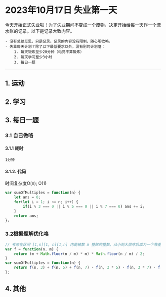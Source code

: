 # 2023年10月17日 失业第一天
今天开始正式失业啦！为了失业期间不变成一个废物，决定开始给每一天作一个流水账的记录。以下是记录大致内容。
```
- 没有总结反思，只是记录。记录的内容没有限制，随心所欲咯。
- 失业每天计划？除了以下最低要求以外，没有别的计划咯：
    1. 每天锻炼至少20分钟（电竞不算锻炼）
    2. 每天学习至少3小时
    3. 每日一题
```

***

## 1. 运动

## 2. 学习

## 3. 每日一题

### 3.1 自己做咯

#### 3.1.1 耗时

    1分钟

#### 3.1.2. 代码
时间复杂度O(n); O(1)

``` javascript
var sumOfMultiples = function(n) {
    let ans = 0;
    for(let i = 1; i <= n; i++) {
        if(i % 3 === 0 || i % 5 === 0 || i % 7 === 0) ans += i;
    }
    return ans;
};

```


### 3.2根据题解优化咯

``` javascript
// 考虑在区间 [1,n][1, n][1,n] 内能被数 m 整除的整数，从小到大排序后成为一个等差数列，和为
var f = function(n, m) {
    return (m + Math.floor(n / m) * m) * Math.floor(n / m) / 2;
}
var sumOfMultiples = function(n) {
    return f(n, 3) + f(n, 5) + f(n, 7) - f(n, 3 * 5) - f(n, 3 * 7) - f(n, 5 * 7) + f(n, 3 * 5 * 7);
};

```

## 4. 其他